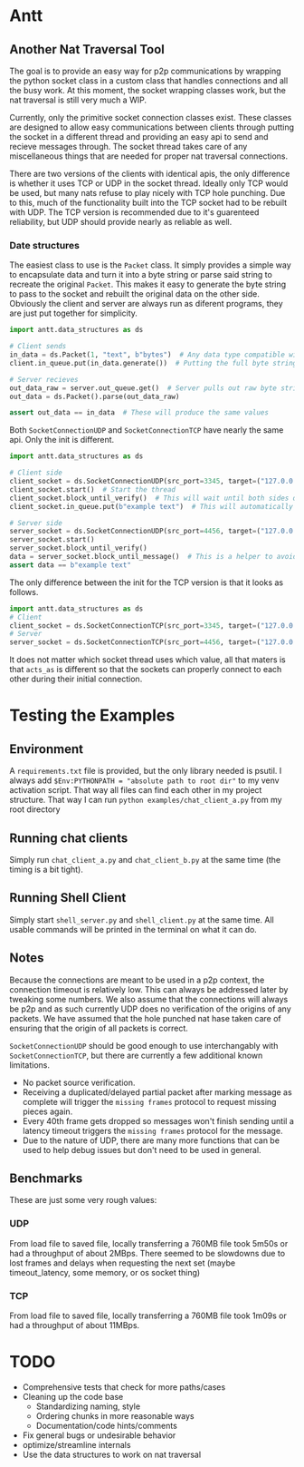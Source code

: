 # Antt
## Another Nat Traversal Tool
The goal is to provide an easy way for p2p communications by wrapping the python socket class in a custom class that handles connections and all the busy work. At this moment, the socket wrapping classes work, but the nat traversal is still very much a WIP.

Currently, only the primitive socket connection classes exist. These classes are designed to allow easy communications between clients through putting the socket in a different thread and providing an easy api to send and recieve messages through. The socket thread takes care of any miscellaneous things that are needed for proper nat traversal connections.

There are two versions of the clients with identical apis, the only difference is whether it uses TCP or UDP in the socket thread. Ideally only TCP would be used, but many nats refuse to play nicely with TCP hole punching. Due to this, much of the functionality built into the TCP socket had to be rebuilt with UDP.
The TCP version is recommended due to it's guarenteed reliability, but UDP should provide nearly as reliable as well.

### Date structures
The easiest class to use is the `Packet` class. It simply provides a simple way to encapsulate data and turn it into a byte string or parse said string to recreate the original `Packet`. This makes it easy to generate the byte string to pass to the socket and rebuilt the original data on the other side.
Obviously the client and server are always run as diferent programs, they are just put together for simplicity.
```python
import antt.data_structures as ds

# Client sends
in_data = ds.Packet(1, "text", b"bytes")  # Any data type compatible with json + byte strings can be passed
client.in_queue.put(in_data.generate())  # Putting the full byte string into an example socket server

# Server recieves
out_data_raw = server.out_queue.get()  # Server pulls out raw byte string after it's sent
out_data = ds.Packet().parse(out_data_raw)

assert out_data == in_data  # These will produce the same values
```

Both `SocketConnectionUDP` and `SocketConnectionTCP` have nearly the same api. Only the init is different.
```python
import antt.data_structures as ds

# Client side
client_socket = ds.SocketConnectionUDP(src_port=3345, target=("127.0.0.1", 4456))  # Assuming we have access to the target
client_socket.start()  # Start the thread
client_socket.block_until_verify()  # This will wait until both sides do handshakes and are ready to send/recieve data
client_socket.in_queue.put(b"example text")  # This will automatically get consumed as the thread gets ready to send data

# Server side
server_socket = ds.SocketConnectionUDP(src_port=4456, target=("127.0.0.1", 3345))
server_socket.start()
server_socket.block_until_verify()
data = server_socket.block_until_message()  # This is a helper to avoid continuously checking server_socket.out_queue.empty() for a recieved message
assert data == b"example text"
```

The only difference between the init for the TCP version is that it looks as follows.
```python
import antt.data_structures as ds
# Client
client_socket = ds.SocketConnectionTCP(src_port=3345, target=("127.0.0.1", 4456), acts_as="client")
# Server
server_socket = ds.SocketConnectionTCP(src_port=4456, target=("127.0.0.1", 3345), acts_as="server")
```
It does not matter which socket thread uses which value, all that maters is that `acts_as` is different so that the sockets can properly connect to each other during their initial connection. 

# Testing the Examples
## Environment
A `requirements.txt` file is provided, but the only library needed is psutil.
I always add `$Env:PYTHONPATH = "absolute path to root dir"` to my venv activation script. That way all files can find each other in my project structure. That way I can run `python examples/chat_client_a.py` from my root directory
## Running chat clients
Simply run `chat_client_a.py` and `chat_client_b.py` at the same time (the timing is a bit tight).
## Running Shell Client
Simply start `shell_server.py` and `shell_client.py` at the same time.
All usable commands will be printed in the terminal on what it can do.

## Notes
Because the connections are meant to be used in a p2p context, the connection timeout is relatively low. This can always be addressed later by tweaking some numbers. We also assume that the connections will always be p2p and as such currently UDP does no verification of the origins of any packets. We have assumed that the hole punched nat hase taken care of ensuring that the origin of all packets is correct.

`SocketConnectionUDP` should be good enough to use interchangably with `SocketConnectionTCP`, but there are currently a few additional known limitations. 
- No packet source verification.
- Receiving a duplicated/delayed partial packet after marking message as complete will trigger the `missing frames` protocol to request missing pieces again.
- Every 40th frame gets dropped so messages won't finish sending until a latency timeout triggers the `missing frames` protocol for the message.
- Due to the nature of UDP, there are many more functions that can be used to help debug issues but don't need to be used in general.

## Benchmarks
These are just some very rough values:
### UDP
From load file to saved file, locally transferring a 760MB file took 5m50s or had a throughput of about 2MBps.
There seemed to be slowdowns due to lost frames and delays when requesting the next set (maybe timeout_latency, some memory, or os socket thing)
### TCP
From load file to saved file, locally transferring a 760MB file took 1m09s or had a throughput of about 11MBps.


# TODO
- Comprehensive tests that check for more paths/cases
- Cleaning up the code base
  - Standardizing naming, style
  - Ordering chunks in more reasonable ways
  - Documentation/code hints/comments
- Fix general bugs or undesirable behavior
- optimize/streamline internals
- Use the data structures to work on nat traversal
